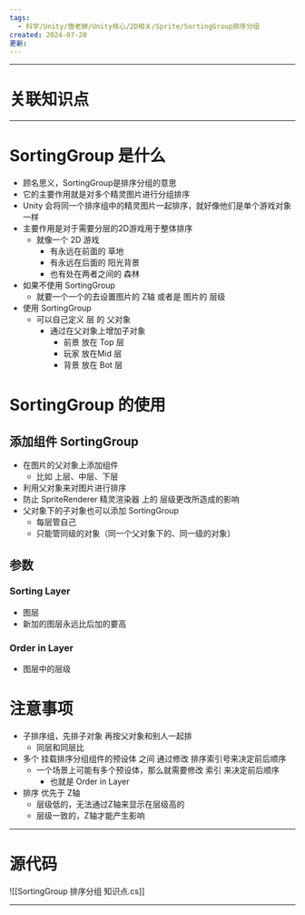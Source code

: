 ```yaml
---
tags:
  - 科学/Unity/唐老狮/Unity核心/2D相关/Sprite/SortingGroup排序分组
created: 2024-07-20
更新:
---
```


---
# 关联知识点



---
# SortingGroup 是什么

- 顾名思义，SortingGroup是排序分组的意思
- 它的主要作用就是对多个精灵图片进行分组排序
- Unity 会将同一个排序组中的精灵图片一起排序，就好像他们是单个游戏对象一样
- 主要作用是对于需要分层的2D游戏用于整体排序
	- 就像一个 2D 游戏
		- 有永远在前面的 草地
		- 有永远在后面的 阳光背景
		- 也有处在两者之间的 森林
- 如果不使用 SortingGroup 
	- 就要一个一个的去设置图片的 Z轴 或者是 图片的 层级
- 使用 SortingGroup 
	- 可以自己定义 层 的 父对象
		- 通过在父对象上增加子对象
			- 前景 放在 Top 层
			- 玩家 放在Mid 层
			- 背景 放在 Bot 层
# SortingGroup 的使用

## 添加组件 SortingGroup

- 在图片的父对象上添加组件
	- 比如 上层、中层、下层
- 利用父对象来对图片进行排序
- 防止 SpriteRenderer 精灵渲染器 上的 层级更改所造成的影响
- 父对象下的子对象也可以添加 SortingGroup
	- 每层管自己
	- 只能管同级的对象（同一个父对象下的、同一级的对象）
## 参数
### Sorting Layer

- 图层
- 新加的图层永远比后加的要高
### Order in Layer

- 图层中的层级
# 注意事项

- 子排序组，先排子对象 再按父对象和别人一起排
	- 同层和同层比
- 多个 挂载排序分组组件的预设体 之间 通过修改 排序索引号来决定前后顺序
	- 一个场景上可能有多个预设体，那么就需要修改 索引 来决定前后顺序
		- 也就是 Order in Layer
- 排序 优先于 Z轴
	- 层级低的，无法通过Z轴来显示在层级高的
	- 层级一致的，Z轴才能产生影响

---
# 源代码

![[SortingGroup 排序分组 知识点.cs]]

---